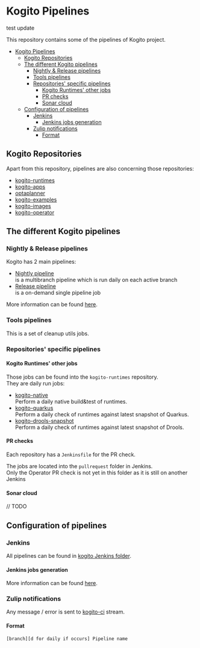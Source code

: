 # Kogito Pipelines

test update

This repository contains some of the pipelines of Kogito project.  

* [Kogito Pipelines](#kogito-pipelines)
  * [Kogito Repositories](#kogito-repositories)
  * [The different Kogito pipelines](#the-different-kogito-pipelines)
    * [Nightly & Release pipelines](#nightly--release-pipelines)
    * [Tools pipelines](#tools-pipelines)
    * [Repositories' specific pipelines](#repositories-specific-pipelines)
      * [Kogito Runtimes' other jobs](#kogito-runtimes-other-jobs)
      * [PR checks](#pr-checks)
      * [Sonar cloud](#sonar-cloud)
  * [Configuration of pipelines](#configuration-of-pipelines)
    * [Jenkins](#jenkins)
      * [Jenkins jobs generation](#jenkins-jobs-generation)
    * [Zulip notifications](#zulip-notifications)
      * [Format](#format)

## Kogito Repositories

Apart from this repository, pipelines are also concerning those repositories:

* [kogito-runtimes](https://github.com/kiegroup/kogito-runtimes)
* [kogito-apps](https://github.com/kiegroup/kogito-apps)
* [optaplanner](https://github.com/kiegroup/optaplanner)
* [kogito-examples](https://github.com/kiegroup/kogito-examples)
* [kogito-images](https://github.com/kiegroup/kogito-images)
* [kogito-operator](https://github.com/kiegroup/kogito-operator)

## The different Kogito pipelines

### Nightly & Release pipelines

Kogito has 2 main pipelines:

* [Nightly pipeline](./Jenkinsfile.nightly)  
  is a multibranch pipeline which is run daily on each active branch
* [Release pipeline](./Jenkinsfile.release)  
  is a on-demand single pipeline job

More information can be found [here](./docs/nightly_and_release.md).

### Tools pipelines

This is a set of cleanup utils jobs.

### Repositories' specific pipelines

#### Kogito Runtimes' other jobs

Those jobs can be found into the `kogito-runtimes` repository.  
They are daily run jobs:

* [kogito-native](https://github.com/kiegroup/kogito-runtimes/blob/master/Jenkinsfile.native)  
  Perform a daily native build&test of runtimes.
* [kogito-quarkus](https://github.com/kiegroup/kogito-runtimes/blob/master/Jenkinsfile.quarkus)  
  Perform a daily check of runtimes against latest snapshot of Quarkus.
* [kogito-drools-snapshot](https://github.com/kiegroup/kogito-runtimes/blob/master/Jenkinsfile.drools)  
  Perform a daily check of runtimes against latest snapshot of Drools.

#### PR checks

Each repository has a `Jenkinsfile` for the PR check.

The jobs are located into the `pullrequest` folder in Jenkins.  
Only the Operator PR check is not yet in this folder as it is still on another Jenkins

#### Sonar cloud

// TODO

## Configuration of pipelines

### Jenkins

All pipelines can be found in [kogito Jenkins folder](https://eng-jenkins-csb-business-automation.apps.ocp4.prod.psi.redhat.com/job/KIE/job/kogito).

#### Jenkins jobs generation

More information can be found [here](./docs/jenkins.md).

### Zulip notifications

Any message / error is sent to [kogito-ci](https://kie.zulipchat.com/#narrow/stream/236603-kogito-ci) stream.

#### Format

    [branch][d for daily if occurs] Pipeline name
